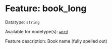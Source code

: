 # Feature: book_long

Datatype: `string`

Available for nodetype(s): [`word`](wordnodefeatures.md)

Feature description: Book name (fully spelled out)

